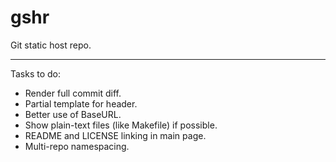 # gshr

Git static host repo.

---

Tasks to do:

* Render full commit diff.
* Partial template for header.
* Better use of BaseURL.
* Show plain-text files (like Makefile) if possible.
* README and LICENSE linking in main page.
* Multi-repo namespacing.